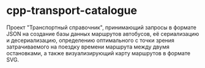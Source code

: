 # cpp-transport-catalogue
Проект "Транспортный справочник", принимающий запросы в формате JSON на создание базы данных маршрутов автобусов, её сериализацию и десериализацию, определению оптимального с точки зрения затрачиваемого на поездку времени маршрута между двумя остановками, а также визуализирующий карту маршрутов в формате SVG.
